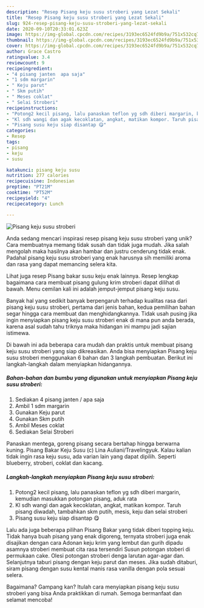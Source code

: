 ```yaml
---
description: "Resep Pisang keju susu stroberi yang Lezat Sekali"
title: "Resep Pisang keju susu stroberi yang Lezat Sekali"
slug: 924-resep-pisang-keju-susu-stroberi-yang-lezat-sekali
date: 2020-09-10T20:33:01.623Z
image: https://img-global.cpcdn.com/recipes/3193ec6524fd9b9a/751x532cq70/pisang-keju-susu-stroberi-foto-resep-utama.jpg
thumbnail: https://img-global.cpcdn.com/recipes/3193ec6524fd9b9a/751x532cq70/pisang-keju-susu-stroberi-foto-resep-utama.jpg
cover: https://img-global.cpcdn.com/recipes/3193ec6524fd9b9a/751x532cq70/pisang-keju-susu-stroberi-foto-resep-utama.jpg
author: Grace Castro
ratingvalue: 3.4
reviewcount: 9
recipeingredient:
- "4 pisang janten  apa saja"
- "1 sdm margarin"
- " Keju parut"
- " Skm putih"
- " Meses coklat"
- " Selai Stroberi"
recipeinstructions:
- "Potong2 kecil pisang, lalu panaskan teflon yg sdh diberi margarin, kemudian masukkan potongan pisang, aduk rata"
- "Kl sdh wangi dan agak kecoklatan, angkat, matikan kompor. Taruh pisang diwadah, tambahkan skm putih, mesis, keju dan selai stroberi"
- "Pisang susu keju siap disantap 😋"
categories:
- Resep
tags:
- pisang
- keju
- susu

katakunci: pisang keju susu 
nutrition: 277 calories
recipecuisine: Indonesian
preptime: "PT21M"
cooktime: "PT52M"
recipeyield: "4"
recipecategory: Lunch

---
```



![Pisang keju susu stroberi](https://img-global.cpcdn.com/recipes/3193ec6524fd9b9a/751x532cq70/pisang-keju-susu-stroberi-foto-resep-utama.jpg)

Anda sedang mencari inspirasi resep pisang keju susu stroberi yang unik? Cara membuatnya memang tidak susah dan tidak juga mudah. Jika salah mengolah maka hasilnya akan hambar dan justru cenderung tidak enak. Padahal pisang keju susu stroberi yang enak harusnya sih memiliki aroma dan rasa yang dapat memancing selera kita.

Lihat juga resep Pisang bakar susu keju enak lainnya. Resep lengkap bagaimana cara membuat pisang gulung krim stroberi dapat dilihat di bawah. Menu cemilan kali ini adalah jemput-jemput pisang keju susu.

Banyak hal yang sedikit banyak berpengaruh terhadap kualitas rasa dari pisang keju susu stroberi, pertama dari jenis bahan, kedua pemilihan bahan segar hingga cara membuat dan menghidangkannya. Tidak usah pusing jika ingin menyiapkan pisang keju susu stroberi enak di mana pun anda berada, karena asal sudah tahu triknya maka hidangan ini mampu jadi sajian istimewa.


Di bawah ini ada beberapa cara mudah dan praktis untuk membuat pisang keju susu stroberi yang siap dikreasikan. Anda bisa menyiapkan Pisang keju susu stroberi menggunakan 6 bahan dan 3 langkah pembuatan. Berikut ini langkah-langkah dalam menyiapkan hidangannya.

<!--inarticleads1-->

##### Bahan-bahan dan bumbu yang digunakan untuk menyiapkan Pisang keju susu stroberi:

1. Sediakan 4 pisang janten / apa saja
1. Ambil 1 sdm margarin
1. Gunakan  Keju parut
1. Gunakan  Skm putih
1. Ambil  Meses coklat
1. Sediakan  Selai Stroberi


Panaskan mentega, goreng pisang secara bertahap hingga berwarna kuning. Pisang Bakar Keju Susu (c) Lina Auliani/Travelingyuk. Kalau kalian tidak ingin rasa keju susu, ada varian lain yang dapat dipilih. Seperti blueberry, stroberi, coklat dan kacang. 

<!--inarticleads2-->

##### Langkah-langkah menyiapkan Pisang keju susu stroberi:

1. Potong2 kecil pisang, lalu panaskan teflon yg sdh diberi margarin, kemudian masukkan potongan pisang, aduk rata
1. Kl sdh wangi dan agak kecoklatan, angkat, matikan kompor. Taruh pisang diwadah, tambahkan skm putih, mesis, keju dan selai stroberi
1. Pisang susu keju siap disantap 😋


Lalu ada juga beberapa pilihan Pisang Bakar yang tidak diberi topping keju. Tidak hanya buah pisang yang enak digoreng, ternyata stroberi juga enak disajikan dengan cara Adonan keju krim yang lembut dan gurih dipadu asamnya stroberi membuat cita rasa tersendiri Susun potongan stoberi di permukaan cake. Olesi potongan stroberi denga larutan agar-agar dan. Selanjutnya taburi pisang dengan keju parut dan meses. Jika sudah ditaburi, siram pisang dengan susu kental manis rasa vanilla dengan pola sesuai selera. 

Bagaimana? Gampang kan? Itulah cara menyiapkan pisang keju susu stroberi yang bisa Anda praktikkan di rumah. Semoga bermanfaat dan selamat mencoba!
